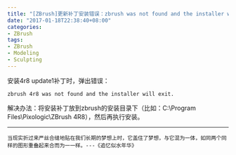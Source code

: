 ```yaml
---
title: "[ZBrush]更新补丁安装错误：zbrush was not found and the installer will exit"
date: "2017-01-18T22:38:40+08:00"
categories:
- ZBrush
tags:
- ZBrush
- Modeling
- Sculpting
---
```


安装4r8 update1补丁时，弹出错误：

    zbrush 4r8 was not found and the installer will exit.

解决办法：将安装补丁放到zbrush的安装目录下（比如：C:\Program Files\Pixologic\ZBrush 4R8），然后再执行安装。

***
`当现实折过来严丝合缝地贴在我们长期的梦想上时，它盖住了梦想，与它混为一体，如同两个同样的图形重叠起来合而为一一样。---《追忆似水年华》`